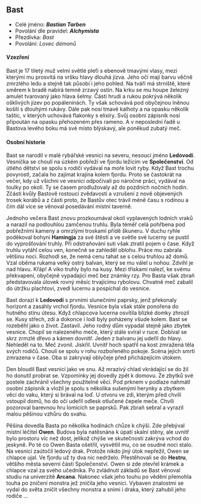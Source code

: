 ## Bast
 - Celé jméno: ***Bastian Tarben***
 - Povolání dle pravidel: ***Alchymista***
 - Přezdívka: *Bast*
 - Povolání: *Lovec démonů*

#### Vzezření
Bast je 17 tiletý muž velmi světlé pleťi s ebenově tmavými vlasy, mezi kterými mu prosvítá na vršku hlavy dlouhá jizva. Jeho oči mají barvu věčně zmrzlého ledu a stejně tak působí i jeho pohled. Na tváři má strniště, které směrem k bradě nabírá temně zrzavý ostín. Na krku se mu houpe železný amulet tvarovaný jako hlava šelmy. Části hrudi a rukou pokrývá několik ošklivých jizev po popáleninách. Ty však schovává pod obyčejnou lněnou košilí s dlouhými rukávy. Dále pak nosí tmavé kalhoty a na opasku několik taštic, v kterých uchovává flakonky s elixíry. Svůj osobní zápisník nosí připoután na opasku přehozeném přes rameno. A v neposlední řadě u Bastova levého boku má své místo blýskavý, ale poněkud zubatý meč. 

#### Osobní historie
Bast se narodil v malé rybářské vesnici na severu, nesoucí jméno **Ledovodí**. Vesnička se choulí na úzkém pobřeží ve fjordu ležícím ve **Společenství**. Od útlého dětství se spolu s rodiči vydával na moře lovit ryby. Když Bast trochu povyrostl, začala ho zajímat krajina kolem fjordu. Proto se častokrát na večer, kdy už všichni ve vesnici odpočívali po náročné práci, vydával na toulky po okolí. Ty se časem prodlužovaly až do pozdních nočních hodin. Zčásti kvůly Bastově rostoucí zvědavosti a vzrušení z nově objevených trosek korábů a z části proto, že Bastův otec trávil méně času s rodinou a čím dál více se věnoval posedávání místní taverně.

Jednoho večera Bast znovu prozkoumával okolí vyplavených lodních vraků a narazil na podlouhlou zamčenou truhlu. Byla téměř celá pohřbena pod pobřežními kameny a omrzlými troskami přídě škuneru. V duchu ryhle poděkoval bohyni **Hamingja** za své štěstí a ve světle své lucerny se pustil do vyprošťování truhly. Při odstraňování suti však ztratil pojem o čase. Když truhlu vytáhl celou ven, konečně se zahleděl oblohu. Práce mu zabrala většinu noci. Rozhodl se, že nemá cenu tahat se s celou truhlou až domů. Vzal oběma rukama velký ostrý balvan, který se mu válel u nohou. Zdvihl je nad hlavu. Křáp! A víko truhly bylo na kusy. Mezi třískami nalezl, ke svému překvapení, obyčejně vypadajicí meč bez známky rzy. Pro Basta však zbraň představovala úlovek rovný měsíc trvajícímu rybolovu. Chvatně meč zabalil do útržku plachtoví, zvedl lucernu a pospíchal do vesnice.

Bast dorazi k **Ledovodí** s prvními slunečními paprsky, jenž překonaly horizont a zasáhly vrchol fjordu. Vesnice byla však stále ponořena do hutného stínu útesu. Když chlapcova lucerna osvítila blízké domky zhrozil se. Kusy střech, zdí a dokonce i lodí byly poházeny všude kolem. Bast se rozeběhl jako o život. Zastavil. Jeho rodný dům vypadal stejně jako zbytek vesnice. Chopil se nalezeného meče, který stále svíral v ruce. Dobíval se skrz zrmzlé dřevo a kámen dovnitř. Jeden z balvanu jej udeřil do hlavy. Nehleděl na to. Meč zvonil. Jiskřil. Uvnitř hoch spatřil na kost zmražená těla svých rodičů. Choulí se spolu v rohu rozbořeného pokoje. Scéna jejich smrti zmrazena v čase. Oba si zakryvají oblyčeje před přicházejícím útokem.

Den bloudil Bast vesnicí jako ve snu. Až mrazivý chlad vkrádající se do žil ho donutil probrat se. Vzpomínky jej dovedly zpět k domovu. Ze zbytků své postele zachránil všechny použitelné věci. Pod prknem v podlaze nahmátl osobní zápisník a vložil je spolu s několika sušenými herynky a zbytkem věcí do vaku, který si brával na loď. U otvoru ve zdi, kterým před chvílí vstoupil domů, ho do očí udeřil odlesk otlučené čepele meče. Chvíli pozoroval barevnou hru lomících se paprsků. Pak zbraň sebral a vyrazil malou pěšinou vzhůru do svahu.

Pěšina dovedla Basta po několika hodinách chůze k chýši. Zde přebýval místní léčitel **Owen**. Budova byla natěsnána k úpatí skalní stěny, ale uvnitř bylo prostoru víc než dost, jelikož chýše ve skutečnosti zakrýva vchod do jeskyně. Po té co Owen Basta ošetřil, vysvětlil mu, co se osudné noci stalo. Na vesnici zaútočil ledový drak. Protože nikdo jiný útok nepřežil, Owen se chlapce ujal. Ve fjordu už ty dva nic nedrželo. Přestěhovali se do **Hestru**, většího města severní části Společenství. Owen si zde otevřel krámek a chlapce vzal za svého učedníka. Po zvládnutí základů se Bast věnoval studiu na univerzitě **Arcana**. Nakonec však jeho touhu po vědění přemohla touha po zničení monstra jež zničila jeho vesnici. Vybaven znalostmi se vydal do světa zničit všechny monstra a snimi i draka, který zahubil jeho rodiče  ...
